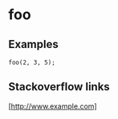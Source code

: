 ---
---

# foo

<div id='template'></div>
<script>
function reqListener () {
  document.querySelector('#template').innerHTML = this.responseText;
}

var oReq = new XMLHttpRequest();
oReq.addEventListener("load", reqListener);
oReq.open("GET", "ids.json");
oReq.send();
</script>

## Examples

```
foo(2, 3, 5);
```

## Stackoverflow links
[http://www.example.com]
